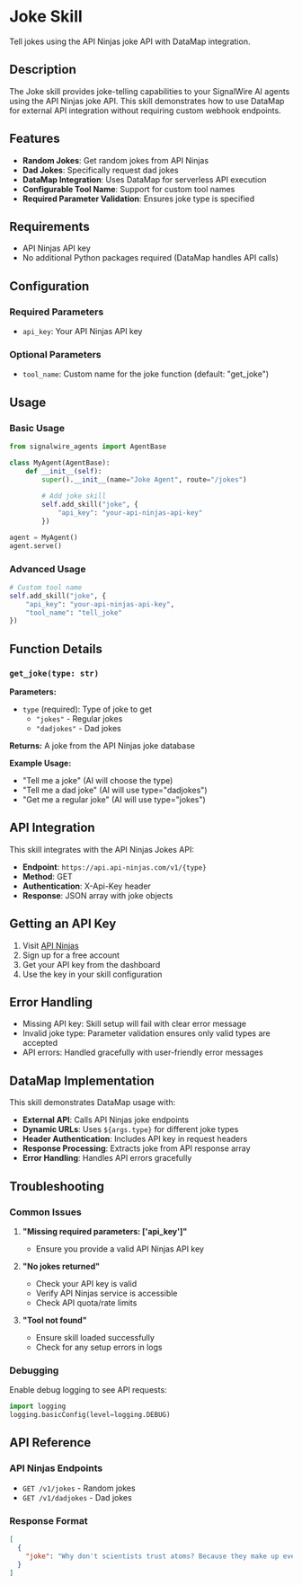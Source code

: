 # Joke Skill

Tell jokes using the API Ninjas joke API with DataMap integration.

## Description

The Joke skill provides joke-telling capabilities to your SignalWire AI agents using the API Ninjas joke API. This skill demonstrates how to use DataMap for external API integration without requiring custom webhook endpoints.

## Features

- **Random Jokes**: Get random jokes from API Ninjas
- **Dad Jokes**: Specifically request dad jokes
- **DataMap Integration**: Uses DataMap for serverless API execution
- **Configurable Tool Name**: Support for custom tool names
- **Required Parameter Validation**: Ensures joke type is specified

## Requirements

- API Ninjas API key
- No additional Python packages required (DataMap handles API calls)

## Configuration

### Required Parameters

- `api_key`: Your API Ninjas API key

### Optional Parameters

- `tool_name`: Custom name for the joke function (default: "get_joke")

## Usage

### Basic Usage

```python
from signalwire_agents import AgentBase

class MyAgent(AgentBase):
    def __init__(self):
        super().__init__(name="Joke Agent", route="/jokes")
        
        # Add joke skill
        self.add_skill("joke", {
            "api_key": "your-api-ninjas-api-key"
        })

agent = MyAgent()
agent.serve()
```

### Advanced Usage

```python
# Custom tool name
self.add_skill("joke", {
    "api_key": "your-api-ninjas-api-key",
    "tool_name": "tell_joke"
})
```

## Function Details

### `get_joke(type: str)`

**Parameters:**
- `type` (required): Type of joke to get
  - `"jokes"` - Regular jokes
  - `"dadjokes"` - Dad jokes

**Returns:** A joke from the API Ninjas joke database

**Example Usage:**
- "Tell me a joke" (AI will choose the type)
- "Tell me a dad joke" (AI will use type="dadjokes")
- "Get me a regular joke" (AI will use type="jokes")

## API Integration

This skill integrates with the API Ninjas Jokes API:
- **Endpoint**: `https://api.api-ninjas.com/v1/{type}`
- **Method**: GET
- **Authentication**: X-Api-Key header
- **Response**: JSON array with joke objects

## Getting an API Key

1. Visit [API Ninjas](https://api.api-ninjas.com/)
2. Sign up for a free account
3. Get your API key from the dashboard
4. Use the key in your skill configuration

## Error Handling

- Missing API key: Skill setup will fail with clear error message
- Invalid joke type: Parameter validation ensures only valid types are accepted
- API errors: Handled gracefully with user-friendly error messages

## DataMap Implementation

This skill demonstrates DataMap usage with:

- **External API**: Calls API Ninjas joke endpoints
- **Dynamic URLs**: Uses `${args.type}` for different joke types  
- **Header Authentication**: Includes API key in request headers
- **Response Processing**: Extracts joke from API response array
- **Error Handling**: Handles API errors gracefully

## Troubleshooting

### Common Issues

1. **"Missing required parameters: ['api_key']"**
   - Ensure you provide a valid API Ninjas API key

2. **"No jokes returned"**
   - Check your API key is valid
   - Verify API Ninjas service is accessible
   - Check API quota/rate limits

3. **"Tool not found"**
   - Ensure skill loaded successfully
   - Check for any setup errors in logs

### Debugging

Enable debug logging to see API requests:

```python
import logging
logging.basicConfig(level=logging.DEBUG)
```

## API Reference

### API Ninjas Endpoints

- `GET /v1/jokes` - Random jokes
- `GET /v1/dadjokes` - Dad jokes

### Response Format

```json
[
  {
    "joke": "Why don't scientists trust atoms? Because they make up everything!"
  }
]
``` 